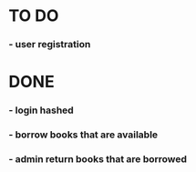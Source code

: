 # TO DO 
### - user registration

# DONE 
### - login hashed
### - borrow books that are available
### - admin return books that are borrowed
